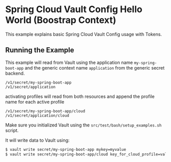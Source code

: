 Spring Cloud Vault Config Hello World (Boostrap Context)
=====================================

This example explains basic Spring Cloud Vault Config
usage with Tokens.

## Running the Example

This example will read from Vault using the application
name `my-spring-boot-app` and the generic context name
`application` from the generic secret backend.

```
/v1/secret/my-spring-boot-app
/v1/secret/application
```

activating profiles will read from both resources
and append the profile name for each active profile

```
/v1/secret/my-spring-boot-app/cloud
/v1/secret/application/cloud
```

Make sure you initialized Vault using the
`src/test/bash/setup_examples.sh` script.

It will write data to Vault using:

```bash
$ vault write secret/my-spring-boot-app mykey=myvalue
$ vault write secret/my-spring-boot-app/cloud key_for_cloud_profile=value
```
